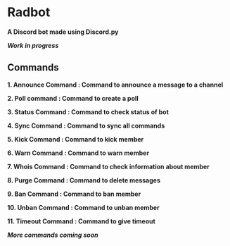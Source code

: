 # Radbot

**A Discord bot made using Discord.py**

***Work in progress***

## Commands

**1. Announce Command : Command to announce a message to a channel**

**2. Poll command : Command to create a poll**

**3. Status Command : Command to check status of bot**

**4. Sync Command : Command to sync all commands**

**5. Kick Command : Command to kick member**

**6. Warn Command : Command to warn member**

**7. Whois Command : Command to check information about member**

**8. Purge Command : Command to delete messages**

**9. Ban Command : Command to ban member**

**10. Unban Command : Command to unban member**

**11. Timeout Command : Command to give timeout**

***More commands coming soon***
